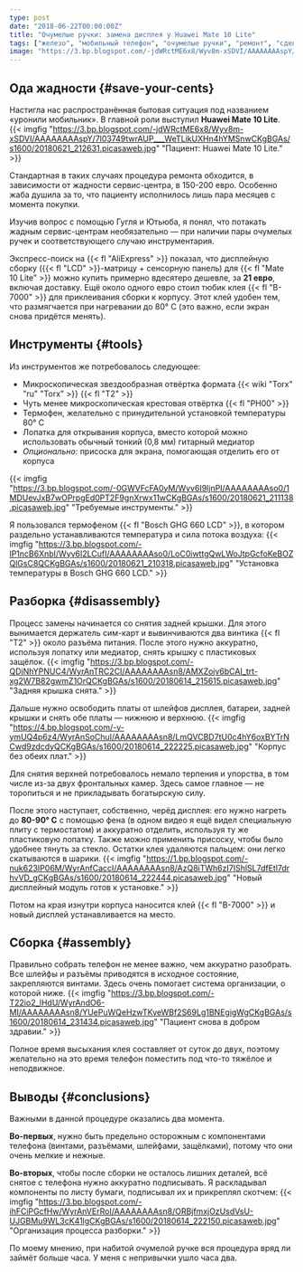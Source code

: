 ```yaml
---
type: post
date: "2018-06-22T00:00:00Z"
title: "Очумелые ручки: замена дисплея у Huawei Mate 10 Lite"
tags: ["железо", "мобильный телефон", "очумелые ручки", "ремонт", "сделай сам"]
image: "https://3.bp.blogspot.com/-jdWRctME6x8/Wyv8m-xSDVI/AAAAAAAAspY/7l03749twrAUP___WeTLikUXHn4hYMSnwCKgBGAs/s1600/20180621_212631.picasaweb.jpg"
---
```


## Ода жадности {#save-your-cents}

Настигла нас распространённая бытовая ситуация под названием «уронили мобильник». В главной роли выступил **Huawei Mate 10 Lite**.
{{< imgfig "https://3.bp.blogspot.com/-jdWRctME6x8/Wyv8m-xSDVI/AAAAAAAAspY/7l03749twrAUP___WeTLikUXHn4hYMSnwCKgBGAs/s1600/20180621_212631.picasaweb.jpg" "Пациент: Huawei Mate 10 Lite." >}}

Стандартная в таких случаях процедура ремонта обходится, в зависимости от жадности сервис-центра, в 150-200 евро. Особенно жаба душила за то, что пациенту исполнилось лишь пара месяцев с момента покупки.

<!--more-->

Изучив вопрос с помощью Гугля и Ютьюба, я понял, что потакать жадным сервис-центрам необязательно — при наличии пары очумелых ручек и соответствующего случаю инструментария.

Экспресс-поиск на {{< fl "AliExpress" >}} показал, что дисплейную сборку ({{< fl "LCD" >}}-матрицу + сенсорную панель) для {{< fl "Mate 10 Lite" >}} можно купить примерно вдесятеро дешевле, за **21 евро**, включая доставку. Ещё около одного евро стоил тюбик клея {{< fl "B-7000" >}} для приклеивания сборки к корпусу. Этот клей удобен тем, что размягчается при нагревании до 80° C (это важно, если экран снова придётся менять).

## Инструменты {#tools}

Из инструментов же потребовалось следующее:

* Микроскопическая звездообразная отвёртка формата {{< wiki "Torx" "ru" "Torx" >}} {{< fl "T2" >}}
* Чуть менее микроскопическая крестовая отвёртка {{< fl "PH00" >}}
* Термофен, желательно с принудительной установкой температуры 80° C
* Лопатка для открывания корпуса, вместо которой можно использовать обычный тонкий (0,8 мм) гитарный медиатор
* *Опционально:* присоска для экрана, помогающая отделить его от корпуса

{{< imgfig "https://3.bp.blogspot.com/-0GWVFcFA0yM/Wyv6I9ljnPI/AAAAAAAAso0/1MDUevJxB7wOPrpgEd0PT2F9gnXrwx11wCKgBGAs/s1600/20180621_211138.picasaweb.jpg" "Требуемые инструменты." >}}

Я пользовался термофеном {{< fl "Bosch GHG 660 LCD" >}}, в котором раздельно устанавливаются температура и сила потока воздуха:
{{< imgfig "https://3.bp.blogspot.com/-lP1ncB6XnbI/Wyv6I2LCufI/AAAAAAAAso0/LoC0iwttgQwLWoJtpGcfoKeBOZQlGsC8QCKgBGAs/s1600/20180621_210318.picasaweb.jpg" "Установка температуры в Bosch GHG 660 LCD." >}}

## Разборка {#disassembly}

Процесс замены начинается со снятия задней крышки. Для этого вынимается держатель сим-карт и вывинчиваются два винтика {{< fl "T2" >}} около разъёма питания. После этого нужно аккуратно, используя лопатку или медиатор, снять крышку с пластиковых защёлок.
{{< imgfig "https://3.bp.blogspot.com/-QDjNhYPNUC4/WyrAnTRC2CI/AAAAAAAAsn8/AMXZojv6bCAI_trt-xg2W7B82gwmZ1OrQCKgBGAs/s1600/20180614_215615.picasaweb.jpg" "Задняя крышка снята." >}}

Дальше нужно освободить платы от шлейфов дисплея, батареи, задней крышки и снять обе платы — нижнюю и верхнюю.
{{< imgfig "https://4.bp.blogspot.com/-y-ymUQ4p6z4/WyrAnSoChuI/AAAAAAAAsn8/LmQVCBD7tU0c4hY6oxBYTrNCwd9zdcdyQCKgBGAs/s1600/20180614_222225.picasaweb.jpg" "Корпус без обеих плат." >}}

Для снятия верхней потребовалось немало терпения и упорства, в том числе из-за двух фронтальных камер. Здесь самое главное — не торопиться и не прикладывать богатырскую силу.

После этого наступает, собственно, черёд дисплея: его нужно нагреть до **80-90° C** с помощью фена (в одном видео я ещё видел специальную плиту с термостатом) и аккуратно отделить, используя ту же пластиковую лопатку. Также можно применить присоску, чтобы было удобнее тянуть за стекло. Остатки клея удаляются пальцем: они легко скатываются в шарики.
{{< imgfig "https://1.bp.blogspot.com/-nuk623IP06M/WyrAnfCaccI/AAAAAAAAsn8/AzQ8iTWh6zI7IShlSL7dfEtl7drhvVD_gCKgBGAs/s1600/20180614_222444.picasaweb.jpg" "Новый дисплейный модуль готов к установке." >}}

Потом на края изнутри корпуса наносится клей {{< fl "B-7000" >}} и новый дисплей устанавливается на место.

## Сборка {#assembly}

Правильно собрать телефон не менее важно, чем аккуратно разобрать. Все шлейфы и разъёмы приводятся в исходное состояние, закрепляются винтами. Здесь очень помогает система организации, о которой ниже.
{{< imgfig "https://3.bp.blogspot.com/-T22io2_lHdU/WyrAndO6-MI/AAAAAAAAsn8/YUePuWQeHzwTKveWBf2S69Lg1BNEgigWgCKgBGAs/s1600/20180614_231434.picasaweb.jpg" "Пациент снова в добром здравии." >}}

Полное время высыхания клея составляет от суток до двух, поэтому желательно на это время телефон поместить под что-то тяжёлое и неподвижное.

## Выводы {#conclusions}

Важными в данной процедуре оказались два момента.

**Во-первых**, нужно быть предельно осторожным с компонентами телефона (винтами, разъёмами, шлейфами, защёлками), потому что они очень мелкие и нежные.

**Во-вторых**, чтобы после сборки не осталось лишних деталей, всё снятое с телефона нужно аккуратно подписывать. Я раскладывал компоненты по листу бумаги, подписывал их и прикреплял скотчем:
{{< imgfig "https://3.bp.blogspot.com/-ihFCiPGcfHw/WyrAnVErRoI/AAAAAAAAsn8/ORBjfmxjOzUsdVsU-UJGBMu9WL3cK41lgCKgBGAs/s1600/20180614_222150.picasaweb.jpg" "Организация процесса разборки." >}}

По моему мнению, при набитой очумелой ручке вся процедура вряд ли займёт больше часа. У меня с непривычки ушло часа два.
